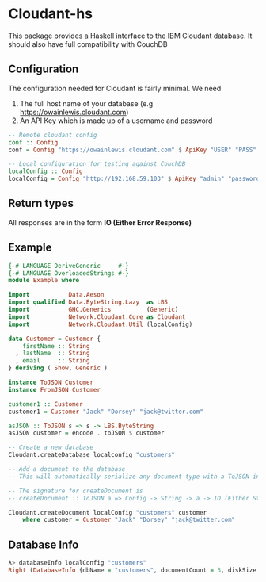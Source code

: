 # Cloudant-hs

This package provides a Haskell interface to the IBM Cloudant database.
It should also have full compatibility with CouchDB

## Configuration

The configuration needed for Cloudant is fairly minimal. We need

1. The full host name of your database (e.g https://owainlewis.cloudant.com)
2. An API Key which is made up of a username and password

```haskell
-- Remote cloudant config
conf :: Config
conf = Config "https://owainlewis.cloudant.com" $ ApiKey "USER" "PASS"

-- Local configuration for testing against CouchDB
localConfig :: Config
localConfig = Config "http://192.168.59.103" $ ApiKey "admin" "password"
```

## Return types

All responses are in the form **IO (Either Error Response)**

## Example

```haskell
{-# LANGUAGE DeriveGeneric     #-}
{-# LANGUAGE OverloadedStrings #-}
module Example where

import           Data.Aeson
import qualified Data.ByteString.Lazy  as LBS
import           GHC.Generics          (Generic)
import           Network.Cloudant.Core as Cloudant
import           Network.Cloudant.Util (localConfig)

data Customer = Customer {
    firstName :: String
  , lastName  :: String
  , email     :: String
} deriving ( Show, Generic )

instance ToJSON Customer
instance FromJSON Customer

customer1 :: Customer
customer1 = Customer "Jack" "Dorsey" "jack@twitter.com"

asJSON :: ToJSON s => s -> LBS.ByteString
asJSON customer = encode . toJSON $ customer

-- Create a new database
Cloudant.createDatabase localconfig "customers"

-- Add a document to the database
-- This will automatically serialize any document type with a ToJSON instance

-- The signature for createDocument is
-- createDocument :: ToJSON a => Config -> String -> a -> IO (Either String TF.OKResponse)

Cloudant.createDocument localConfig "customers" customer
    where customer = Customer "Jack" "Dorsey" "jack@twitter.com"

```

## Database Info

```haskell
λ> databaseInfo localConfig "customers"
Right (DatabaseInfo {dbName = "customers", documentCount = 3, diskSize = 16482})
```
